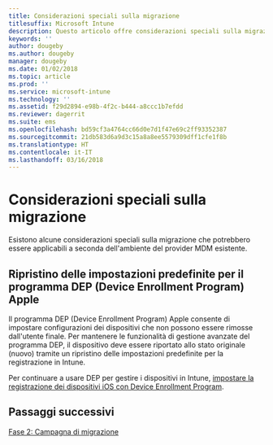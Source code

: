```yaml
---
title: Considerazioni speciali sulla migrazione
titlesuffix: Microsoft Intune
description: Questo articolo offre considerazioni speciali sulla migrazione, utili prima di avviare una campagna di migrazione a Microsoft Intune.
keywords: ''
author: dougeby
ms.author: dougeby
manager: dougeby
ms.date: 01/02/2018
ms.topic: article
ms.prod: ''
ms.service: microsoft-intune
ms.technology: ''
ms.assetid: f29d2894-e98b-4f2c-b444-a8ccc1b7efdd
ms.reviewer: dagerrit
ms.suite: ems
ms.openlocfilehash: bd59cf3a4764cc66d0e7d1f47e69c2ff93352387
ms.sourcegitcommit: 21db583d6a9d3c15a8a8ee5579309dff1cfe1f8b
ms.translationtype: HT
ms.contentlocale: it-IT
ms.lasthandoff: 03/16/2018
---
```

# <a name="special-migration-considerations"></a>Considerazioni speciali sulla migrazione

Esistono alcune considerazioni speciali sulla migrazione che potrebbero essere applicabili a seconda dell'ambiente del provider MDM esistente.

## <a name="factory-reset-for-apples-device-enrollment-program-dep"></a>Ripristino delle impostazioni predefinite per il programma DEP (Device Enrollment Program) Apple

Il programma DEP (Device Enrollment Program) Apple consente di impostare configurazioni dei dispositivi che non possono essere rimosse dall'utente finale. Per mantenere le funzionalità di gestione avanzate del programma DEP, il dispositivo deve essere riportato allo stato originale (nuovo) tramite un ripristino delle impostazioni predefinite per la registrazione in Intune.

Per continuare a usare DEP per gestire i dispositivi in Intune, [impostare la registrazione dei dispositivi iOS con Device Enrollment Program](device-enrollment-program-enroll-ios.md).


## <a name="next-steps"></a>Passaggi successivi

[Fase 2: Campagna di migrazione](migration-guide-campaign.md)
